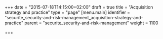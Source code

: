 +++
date = "2015-07-18T14:15:00+02:00"
draft = true
title = "Acquisition strategy and practice"
type = "page"
[menu.main]
identifier = "securite_security-and-risk-management_acquisition-strategy-and-practice"
parent = "securite_security-and-risk-management"
weight = 1100

+++
